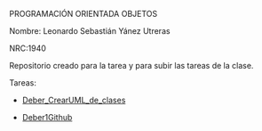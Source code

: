 PROGRAMACIÓN ORIENTADA OBJETOS 

Nombre: Leonardo Sebastián Yánez Utreras

NRC:1940


Repositorio creado para la tarea y para subir las tareas de la clase.


Tareas:


  + [Deber_CrearUML_de_clases](Deber_CrearUML_de_clases.pdf)

  + [Deber1Github](Deber1Github.pdf)
